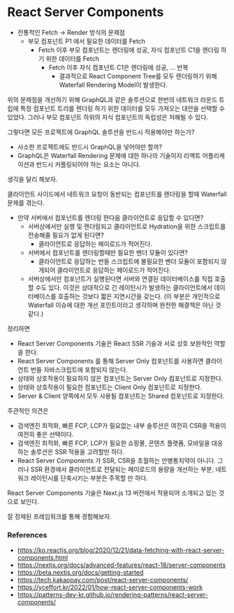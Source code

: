 # React Server Components

- 전통적인 Fetch -> Render 방식의 문제점
  - 부모 컴포넌트 P1 에서 필요한 데이터를 Fetch
    - Fetch 이후 부모 컴포넌트는 렌더링에 성공, 자식 컴포넌트 C1을 렌더링 하기 위한 데이터를 Fetch
      - Fetch 이후 자식 컴포넌트 C1은 렌더링에 성공, ... 반복
        - 결과적으로 React Component Tree를 모두 렌더링하기 위해 Waterfall Rendering Model이 발생한다.

위의 문제점을 개선하기 위해 GraphQL과 같은 솔루션으로 한번의 네트워크 라운드 트립에 특정 컴포넌트 트리를 렌더링 하기 위한 데이터를 모두 가져오는 대안을 선택할 수 있었다. 그러나 부모 컴포넌트 하위의 자식 컴포넌트의 독립성은 저해될 수 있다.  

그렇다면 모든 프로젝트에 GraphQL 솔루션을 반드시 적용해야만 하는가?

- 사소한 프로젝트에도 반드시 GraphQL을 넣어야만 할까?
- GraphQL은 Waterfall Rendering 문제에 대한 하나의 기술이지 리액트 어플리케이션과 반드시 커플링되어야 하는 요소는 아니다.

생각을 달리 해보자.

클라이언트 사이드에서 네트워크 요청이 동반되는 컴포넌트를 렌더링을 할때 Waterfall 문제를 겪는다.

- 만약 서버에서 컴포넌트를 렌더링 한다음 클라이언트로 응답할 수 있다면?
  - 서버상에서만 실행 및 렌더링되고 클라이언트로 Hydration을 위한 스크립트를 전송해줄 필요가 없게 된다면?
    - 클라이언트로 응답하는 페이로드가 적어진다.
  - 서버에서 컴포넌트를 렌더링할때만 필요한 벤더 모듈이 있다면?
    - 클라이언트로 응답하는 번들 스크립트에 불필요한 벤더 모듈이 포함되지 않게되어 클라이언트로 응답하는 페이로드가 적어진다.
  - 서버상에서만 컴포넌트가 실행된다면 서버와 연결된 데이터베이스를 직접 호출 할 수도 있다. 이것은 상대적으로 긴 레이턴시가 발생하는 클라이언트에서 데이터베이스를 호출하는 것보다 짧은 지연시간을 갖는다. (이 부분은 개인적으로 Waterfall 이슈에 대한 개선 포인트이라고 생각하며 완전한 해결책은 아닌 것 같다.)

정리하면

- React Server Components 기술은 React SSR 기술과 서로 상호 보완적인 역할을 한다.
- React Server Components 를 통해 Server Only 컴포넌트를 사용하면 클라이언트 번들 자바스크립트에 포함되지 않는다.
- 상태와 상호작용이 필요하지 않은 컴포넌트는 Server Only 컴포넌트로 지정한다.
- 상태와 상호작용이 필요한 컴포넌트는 Client Only 컴포넌트로 지정한다.
- Server & Client 양쪽에서 모두 사용될 컴포넌트는 Shared 컴포넌트로 지정한다.

주관적인 의견은

- 검색엔진 최적화, 빠른 FCP, LCP가 필요없는 내부 솔루션은 여전히 CSR을 적용이 여전히 좋은 선택이다.
- 검색엔진 최적화, 빠른 FCP, LCP가 필요한 쇼핑몰, 콘텐츠 플랫폼, 모바일을 대응하는 솔루션은 SSR 적용을 고려할만 하다.
- React Server Components 가 SSR, CSR을 초월하는 만병통치약이 아니다. 그러나 SSR 환경에서 클라이언트로 전달되는 페이로드의 용량을 개선하는 부분, 네트워크 레이턴시를 단축시키는 부분은 주목할 만 하다.

React Server Components 기술은 Next.js 13 버전에서 적용되어 소개되고 있는 것으로 보인다.

잘 정제된 프레임워크를 통해 경험해보자.

### References

- https://ko.reactjs.org/blog/2020/12/21/data-fetching-with-react-server-components.html
- https://nextjs.org/docs/advanced-features/react-18/server-components
- https://beta.nextjs.org/docs/getting-started
- https://tech.kakaopay.com/post/react-server-components/
- https://yceffort.kr/2022/01/how-react-server-components-work
- https://patterns-dev-kr.github.io/rendering-patterns/react-server-components/